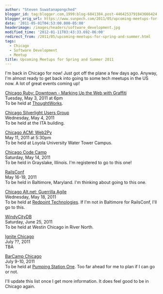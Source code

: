 ```yaml
---
author: "Steven Suwatanapongched"
blogger_id: tag:blogger.com,1999:blog-6841384.post-4464253791843666424
blogger_orig_url: https://www.sunpech.com/2011/05/upcoming-meetups-for-spring-and-summer.html
date: '2011-05-01T04:53:00.000-05:00'
headerimage: /images/headers/software_development.jpg
modified_time: '2012-01-11T03:43:33.692-06:00'
redirect_from: /2011/05/upcoming-meetups-for-spring-and-summer.html
tags:
  - Chicago
  - Software Development
  - Meetup
title: Upcoming Meetups for Spring and Summer 2011
---
```



I'm back in Chicago for now! Just got off the plane a few days ago. Anyway, I'm almost ready to get back into going to some tech meetups in the US now. A lot of great events coming up!

<a href="https://www.meetup.com/ChicagoRuby/events/15462489/">Chicago Ruby: Downtown - Marking Up the Web with Graffiti</a><br />
Tuesday, May 3, 2011 at 6pm<br />
To be held at <a href="https://www.thoughtworks.com/">ThoughtWorks</a>.

<a href="https://chicagosilverlight.eventbrite.com/">Chicago Silverlight Users Group</a><br />
Wednesday, May 4, 2011<br />
To be held at the ITA building.

<a href="https://www.chicagoacm.org/">Chicago ACM: Web2Py</a><br />
May 11, 2011 at 5:30pm<br />
To be held at Loyola University Water Tower Campus.

<a href="https://chicagocodecamp.com/">Chicago Code Camp</a><br />
Saturday, May 14, 2011<br />
To be held in Grayslake, Illinois. I'm registered to go to this one!

<a href="https://en.oreilly.com/rails2011">RailsConf</a><br />
May 16-19, 2011<br />
To be held in Baltimore, Maryland. I'm thinking about going to this one.


<a href="https://chicagoalt.net/event/may-2011-meeting-guerrilla-agile">Chicago Alt.net: Guerrilla Agile</a><br />
Wednesday, May 18, 2011<br />
To be held at <a href="https://www.redpointtech.com/">Redpoint Technologies</a>. If I'm not in Baltimore for RailsConf, I'll go to this.

<a href="https://windycitydb.org/">WindyCityDB</a><br />
Saturday, June 25, 2011<br />
To be held at Westin Chicago in River North.

<a href="https://www.ignitechi.org/">Ignite Chicago</a><br />
July ??, 2011<br />
TBA

<a href="https://barcampchicago.org/">BarCamp Chicago</a><br />
July 9-10, 2011<br />
To be held at <a href="https://pumpingstationone.org/">Pumping Station One</a>. Too far ahead for me to plan if I can go or not.

I'll update this list once I get more information. It does feel good to be in Chicago again.